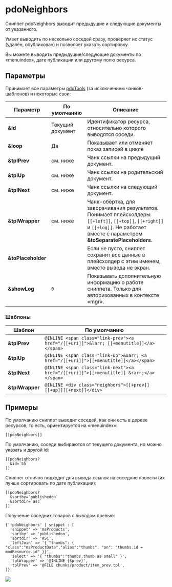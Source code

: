 # pdoNeighbors

Сниппет pdoNeighbors выводит предыдущие и следующие документы от указанного.

Умеет выводить по несколько соседей сразу, проверяет их статус (удалён, опубликован) и позволяет указать сортировку.

Вы можете выводить предыдущие/следующие документы по «menuindex», дате публикации или другому полю ресурса.

## Параметры

Принимает все параметры [pdoTools][1] (за исключением чанков-шаблонов) и некоторые свои:

| Параметр           | По умолчанию     | Описание                                                                                                                                                                             |
|--------------------|------------------|--------------------------------------------------------------------------------------------------------------------------------------------------------------------------------------|
| **&id**            | Текущий документ | Идентификатор ресурса, относительно которого выводятся соседи.                                                                                                                       |
| **&loop**          | Да               | Показывает или отменяет показ записей в цикле                                                                                                                                        |
| **&tplPrev**       | см. ниже         | Чанк ссылки на предыдущий документ.                                                                                                                                                  |
| **&tplUp**         | см. ниже         | Чанк ссылки на родительский документ.                                                                                                                                                |
| **&tplNext**       | см. ниже         | Чанк ссылки на следующий документ.                                                                                                                                                   |
| **&tplWrapper**    | см. ниже         | Чанк-обёртка, для заворачивания результатов. Понимает плейсхолдеры: `[[+left]]`, `[[+top]]`, `[[+right]]` и `[[+log]]`. Не работает вместе с параметром **&toSeparatePlaceholders**. |
| **&toPlaceholder** |                  | Если не пусто, сниппет сохранит все данные в плейсхолдер с этим именем, вместо вывода не экран.                                                                                      |
| **&showLog**       | `0`              | Показывать дополнительную информацию о работе сниппета. Только для авторизованных в контексте «mgr».                                                                                 |

### Шаблоны

| Шаблон          | По умолчанию                                                                           |
|-----------------|----------------------------------------------------------------------------------------|
| **&tplPrev**    | `@INLINE <span class="link-prev"><a href="/[[+uri]]">&larr; [[+menutitle]]</a></span>` |
| **&tplUp**      | `@INLINE <span class="link-up">&uarr; <a href="/[[+uri]]">[[+menutitle]]</a></span>`   |
| **&tplNext**    | `@INLINE <span class="link-next"><a href="/[[+uri]]">[[+menutitle]] &rarr;</a></span>` |
| **&tplWrapper** | `@INLINE <div class="neighbors">[[+prev]][[+up]][[+next]]</div>`                       |

## Примеры

По умолчанию сниппет выводит соседей, как они есть в дереве ресурсов, то есть, ориентируется на «menuindex»:

```modx
[[pdoNeighbors]]
```

По умолчанию, соседи выбираются от текущего документа, но можно указать и другой id:

```modx
[[pdoNeighbors?
  &id=`55`
]]
```

Сниппет отлично подходит для вывода ссылок на соседние новости (их лучше сортировать по дате публикации):

```modx
[[pdoNeighbors?
  &sortby=`publishedon`
  &sortdir=`asc`
]]
```

Получение соседних товаров с выводом превью:

```fenom
{'!pdoNeighbors' | snippet : [
  'snippet' => 'msProducts',
  'sortby' => 'publishedon',
  'sortdir' => 'ASC',
  'leftJoin' => '{ "thumbs": { "class":"msProductData","alias":"thumbs", "on": "thumbs.id = modResource.id" }}',
  'select' => '{ "thumbs":"thumbs.thumb as small" }',
  'tplWrapper' => '@INLINE {$prev}',
  'tplPrev' => '@FILE chunks/product/item_prev.tpl',
]}

```

[![](https://file.modx.pro/files/0/b/0/0b0f9549bbf2d026243a71c5908f4f26s.jpg)](https://file.modx.pro/files/0/b/0/0b0f9549bbf2d026243a71c5908f4f26.png)

[1]: /components/pdotools/general-properties
